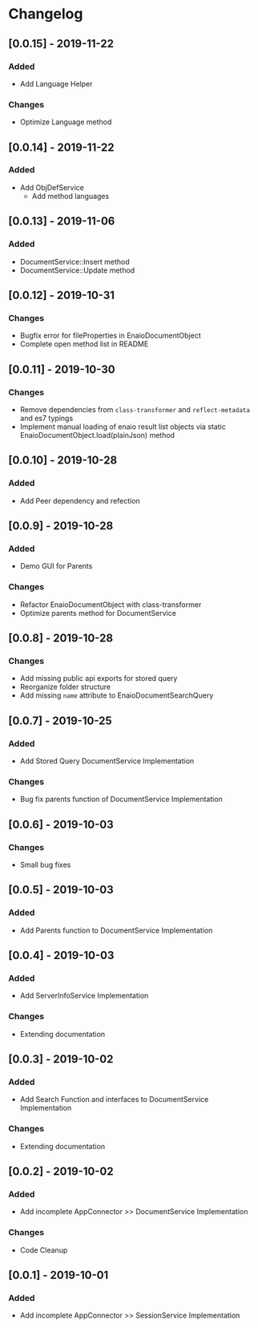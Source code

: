 # Changelog

## [0.0.15] - 2019-11-22

### Added

- Add Language Helper 
  
### Changes

- Optimize Language method

## [0.0.14] - 2019-11-22

### Added

- Add ObjDefService 
  - Add method languages

## [0.0.13] - 2019-11-06

### Added

- DocumentService::Insert method
- DocumentService::Update method

## [0.0.12] - 2019-10-31

### Changes

- Bugfix error for fileProperties in EnaioDocumentObject
- Complete open method list in README

## [0.0.11] - 2019-10-30

### Changes

- Remove dependencies from `class-transformer` and `reflect-metadata` and es7 typings
- Implement manual loading of enaio result list objects via static EnaioDocumentObject.load(plainJson) method

## [0.0.10] - 2019-10-28

### Added

- Add Peer dependency and refection

## [0.0.9] - 2019-10-28

### Added

- Demo GUI for Parents

### Changes

- Refactor EnaioDocumentObject with class-transformer
- Optimize parents method for DocumentService

## [0.0.8] - 2019-10-28

### Changes

- Add missing public api exports for stored query
- Reorganize folder structure
- Add missing `name` attribute to EnaioDocumentSearchQuery

## [0.0.7] - 2019-10-25

### Added

- Add Stored Query DocumentService Implementation

### Changes

- Bug fix parents function of DocumentService Implementation

## [0.0.6] - 2019-10-03

### Changes

- Small bug fixes


## [0.0.5] - 2019-10-03

### Added

- Add Parents function to DocumentService Implementation

## [0.0.4] - 2019-10-03

### Added

- Add ServerInfoService Implementation

### Changes

- Extending documentation

## [0.0.3] - 2019-10-02

### Added

- Add Search Function and interfaces to DocumentService Implementation

### Changes

- Extending documentation

## [0.0.2] - 2019-10-02

### Added

- Add incomplete AppConnector >> DocumentService Implementation

### Changes

- Code Cleanup

## [0.0.1] - 2019-10-01

### Added

- Add incomplete AppConnector >> SessionService Implementation
